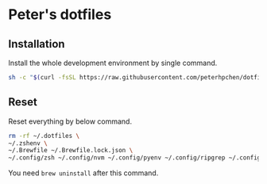# Peter's dotfiles

## Installation

Install the whole development environment by single command.

```sh
sh -c "$(curl -fsSL https://raw.githubusercontent.com/peterhpchen/dotfiles/main/utils/installer/install.sh)"
```

## Reset

Reset everything by below command.

```sh
rm -rf ~/.dotfiles \
~/.zshenv \
~/.Brewfile ~/.Brewfile.lock.json \
~/.config/zsh ~/.config/nvm ~/.config/pyenv ~/.config/ripgrep ~/.config/fzf
```

You need `brew uninstall` after this command.
